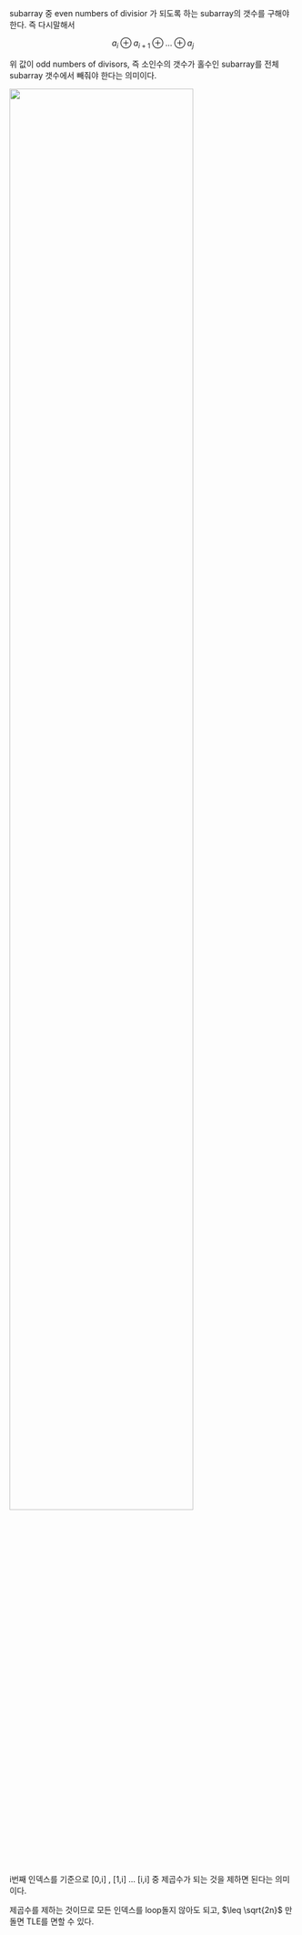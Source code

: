 
subarray 중 even numbers of divisior 가 되도록 하는 subarray의 갯수를 구해야 한다. 즉 다시말해서 

$$
a_i \oplus a_{i + 1} \oplus \dots \oplus a_j
$$

위 값이 odd numbers of divisors, 즉 소인수의 갯수가 홀수인 subarray를 전체 subarray 갯수에서 빼줘야 한다는 의미이다. 

<img width="80%" src="https://user-images.githubusercontent.com/76829382/210332713-471ef498-1473-47dc-a8e5-0e68ef983a0d.png"/>

i번째 인덱스를 기준으로 [0,i] , [1,i] … [i,i] 중 제곱수가 되는 것을 제하면 된다는 의미이다. 

제곱수를 제하는 것이므로 모든 인덱스를 loop돌지 않아도 되고, $\leq \sqrt{2n}$ 만 돌면 TLE를 면할 수 있다.
